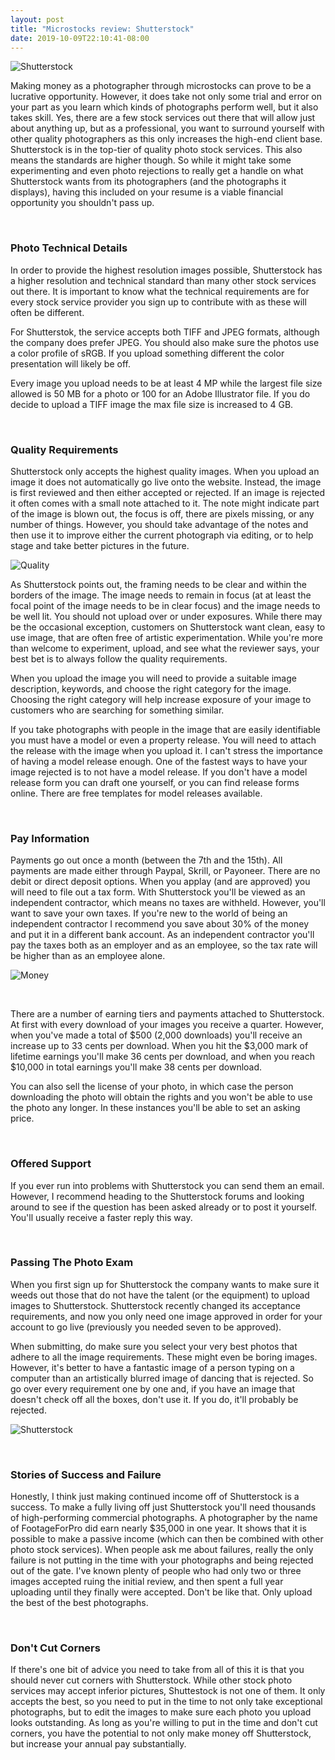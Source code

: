 ```yaml
---
layout: post
title: "Microstocks review: Shutterstock"
date: 2019-10-09T22:10:41-08:00
---
```


<p>
  <img alt="Shutterstock" src="{{site.url}}/images/posts/shutterstock-review/camera-contemporary-flash-134469.jpg" class="small-12 large-12" />
</p>

Making money as a photographer through microstocks can prove to be a lucrative opportunity. However, it does take not only some trial and error on your part as you learn which kinds of photographs perform well, but it also takes skill. Yes, there are a few stock services out there that will allow just about anything up, but as a professional, you want to surround yourself with other quality photographers as this only increases the high-end client base. Shutterstock is in the top-tier of quality photo stock services. This also means the standards are higher though. So while it might take some experimenting and even photo rejections to really get a handle on what Shutterstock wants from its photographers (and the photographs it displays), having this included on your resume is a viable financial opportunity you shouldn't pass up.

<br />

### Photo Technical Details

In order to provide the highest resolution images possible, Shutterstock has a higher resolution and technical standard than many other stock services out there. It is important to know what the technical requirements are for every stock service provider you sign up to contribute with as these will often be different.

For Shutterstok, the service accepts both TIFF and JPEG formats, although the company does prefer JPEG. You should also make sure the photos use a color profile of sRGB. If you upload something different the color presentation will likely be off.

Every image you upload needs to be at least 4 MP while the largest file size allowed is 50 MB for a photo or 100 for an Adobe Illustrator file. If you do decide to upload a TIFF image the max file size is increased to 4 GB.

<br />

### Quality Requirements

Shutterstock only accepts the highest quality images. When you upload an image it does not automatically go live onto the website. Instead, the image is first reviewed and then either accepted or rejected. If an image is rejected it often comes with a small note attached to it. The note might indicate part of the image is blown out, the focus is off, there are pixels missing, or any number of things. However, you should take advantage of the notes and then use it to improve either the current photograph via editing, or to help stage and take better pictures in the future.

<p>
  <img alt="Quality" src="{{site.url}}/images/posts/shutterstock-review/bright-close-up-color-268460.jpg" class="small-12 large-12" />
</p>

As Shutterstock points out, the framing needs to be clear and within the borders of the image. The image needs to remain in focus (at at least the focal point of the image needs to be in clear focus) and the image needs to be well lit. You should not upload over or under exposures. While there may be the occasional exception, customers on Shutterstock want clean, easy to use image, that are often free of artistic experimentation. While you're more than welcome to experiment, upload, and see what the reviewer says, your best bet is to always follow the quality requirements.

When you upload the image you will need to provide a suitable image description, keywords, and choose the right category for the image. Choosing the right category will help increase exposure of your image to customers who are searching for something similar.

If you take photographs with people in the image that are easily identifiable you must have a model or even a property release. You will need to attach the release with the image when you upload it. I can't stress the importance of having a model release enough. One of the fastest ways to have your image rejected is to not have a model release. If you don't have a model release form you can draft one yourself, or you can find release forms online. There are free templates for model releases available.

<br />

### Pay Information

Payments go out once a month (between the 7th and the 15th). All payments are made either through Paypal, Skrill, or Payoneer. There are no debit or direct deposit options. When you applay (and are approved) you will need to file out a tax form. With Shutterstock you'll be viewed as an independent contractor, which means no taxes are withheld. However, you'll want to save your own taxes. If you're new to the world of being an independent contractor I recommend you save about 30% of the money and put it in a different bank account. As an independent contractor you'll pay the taxes both as an employer and as an employee, so the tax rate will be higher than as an employee alone.

<p>
  <img alt="Money" src="{{site.url}}/images/posts/shutterstock-review/banknotes-cash-currency-545064.jpg" class="small-12 large-12" />
</p>

<br />

There are a number of earning tiers and payments attached to Shutterstock. At first with every download of your images you receive a quarter. However, when you've made a total of $500 (2,000 downloads) you'll receive an increase up to 33 cents per download. When you hit the $3,000 mark of lifetime earnings you'll make 36 cents per download, and when you reach $10,000 in total earnings you'll make 38 cents per download.

You can also sell the license of your photo, in which case the person downloading the photo will obtain the rights and you won't be able to use the photo any longer. In these instances you'll be able to set an asking price.

<br />

### Offered Support

If you ever run into problems with Shutterstock you can send them an email. However, I recommend heading to the Shutterstock forums and looking around to see if the question has been asked already or to post it yourself. You'll usually receive a faster reply this way.

<br />

### Passing The Photo Exam

When you first sign up for Shutterstock the company wants to make sure it weeds out those that do not have the talent (or the equipment) to upload images to Shutterstock. Shutterstock recently changed its acceptance requirements, and now you only need one image approved in order for your account to go live (previously you needed seven to be approved).

When submitting, do make sure you select your very best photos that adhere to all the image requirements. These might even be boring images. However, it's better to have a fantastic image of a person typing on a computer than an artistically blurred image of dancing that is rejected. So go over every requirement one by one and, if you have an image that doesn't check off all the boxes, don't use it. If you do, it'll probably be rejected.

<p>
  <img alt="Shutterstock" src="{{site.url}}/images/posts/shutterstock-review/building-businessman-fashion-999267.jpg" class="small-12 large-12" />
</p>

<br />

### Stories of Success and Failure

Honestly, I think just making continued income off of Shutterstock is a success. To make a fully living off just Shutterstock you'll need thousands of high-performing commercial photographs. A photographer by the name of FootageForPro did earn nearly $35,000 in one year. It shows that it is possible to make a passive income (which can then be combined with other photo stock services). When people ask me about failures, really the only failure is not putting in the time with your photographs and being rejected out of the gate. I've known plenty of people who had only two or three images accepted ruing the initial review, and then spent a full year uploading until they finally were accepted. Don't be like that. Only upload the best of the best photographs.

<br />

### Don't Cut Corners

If there's one bit of advice you need to take from all of this it is that you should never cut corners with Shutterstock. While other stock photo services may accept inferior pictures, Shuttestock is not one of them. It only accepts the best, so you need to put in the time to not only take exceptional photographs, but to edit the images to make sure each photo you upload looks outstanding. As long as you're willing to put in the time and don't cut corners, you have the potential to not only make money off Shutterstock, but increase your annual pay substantially.
